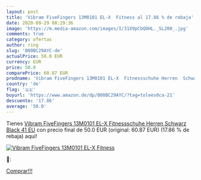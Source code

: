 ```yaml
---
layout: post
title: 'Vibram FiveFingers 13M0101 EL-X  Fitness al 17.86 % de rebaja'
date: 2020-09-29 08:29:36
image: 'https://m.media-amazon.com/images/I/31X9pCbQOHL._SL200_.jpg'
comments: true
category: ofertas
author: ring
slug: 'B00BC29AYC-de'
actualPrice: 50.0 EUR
currency: EUR
price: 50.0
comparePrice: 60.87 EUR
prodname: 'Vibram FiveFingers 13M0101 EL-X  Fitnessschuhe Herren  Schwarz  Black   41 EU'
country: 'de'
flag: '🇩🇪'
buyurl: 'https://www.amazon.de/dp/B00BC29AYC/?tag=tolees0ca-21'
descuento: '17.86'
average: '50.0'
---
```


Tienes [Vibram FiveFingers 13M0101 EL-X  Fitnessschuhe Herren  Schwarz  Black   41 EU](https://www.amazon.de/dp/B00BC29AYC/?tag=tolees0ca-21) con precio final de  50.0 EUR (original: 60.87 EUR) (17.86 %  de rebaja) aqui!

[![Vibram FiveFingers 13M0101 EL-X  Fitness](https://m.media-amazon.com/images/I/31X9pCbQOHL._SL200_.jpg)](https://www.amazon.de/dp/B00BC29AYC/?tag=tolees0ca-21)

🔎:


[Comprar!!!](https://www.amazon.de/dp/B00BC29AYC/?tag=tolees0ca-21)
